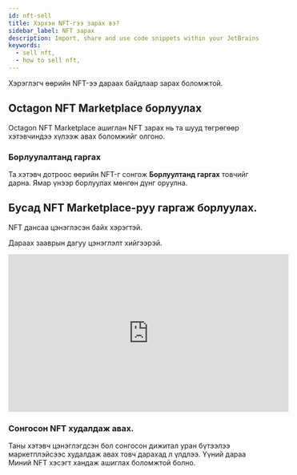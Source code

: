 ```yaml
---
id: nft-sell
title: Хэрхэн NFT-гээ зарах вэ?
sidebar_label: NFT зарах
description: Import, share and use code snippets within your JetBrains product. Works IntelliJ, Clion, Datagrip, PHP Storm, Rubymine and more.
keywords:
  - sell nft,
  - how to sell nft,
---
```


Хэрэглэгч өөрийн NFT-ээ дараах байдлаар зарах боломжтой.

## Octagon NFT Marketplace борлуулах

Octagon NFT Marketplace ашиглан NFT зарах нь та шууд төгрөгөөр хэтэвчиндээ хүлээж авах боломжийг олгоно.

### Борлуулалтанд гаргах
Та хэтэвч дотроос өөрийн NFT-г сонгож **Борлуултанд гаргах** товчийг дарна.
Ямар үнээр борлуулах мөнгөн дүнг оруулна.


## Бусад NFT Marketplace-руу гаргаж борлуулах.

NFT дансаа цэнэглэсэн байх хэрэгтэй. 

Дараах зааврын дагуу цэнэглэлт хийгээрэй.

<iframe width="560" height="315" src="https://www.youtube.com/embed/mttPofGpj3M" title="YouTube video player" frameborder="0" allow="accelerometer; autoplay; clipboard-write; encrypted-media; gyroscope; picture-in-picture" allowfullscreen></iframe>

### Сонгосон NFT худалдаж авах.

Таны хэтэвч цэнэглэгдсэн бол сонгосон дижитал уран бүтээлээ маркетплэйсээс худалдаж авах товч дарахад л үлдлээ.
Үүний дараа Миний NFT хэсэгт хандаж ашиглах боломжтой болно.
